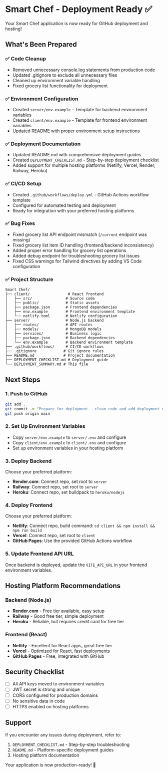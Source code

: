 # Smart Chef - Deployment Ready ✅

Your Smart Chef application is now ready for GitHub deployment and hosting!

## What's Been Prepared

### ✅ Code Cleanup
- Removed unnecessary console.log statements from production code
- Updated .gitignore to exclude all unnecessary files
- Cleaned up environment variable handling
- Fixed grocery list functionality for deployment

### ✅ Environment Configuration
- Created `server/env.example` - Template for backend environment variables
- Created `client/env.example` - Template for frontend environment variables
- Updated README with proper environment setup instructions

### ✅ Deployment Documentation
- Updated README.md with comprehensive deployment guides
- Created `DEPLOYMENT_CHECKLIST.md` - Step-by-step deployment checklist
- Added support for multiple hosting platforms (Netlify, Vercel, Render, Railway, Heroku)

### ✅ CI/CD Setup
- Created `.github/workflows/deploy.yml` - GitHub Actions workflow template
- Configured for automated testing and deployment
- Ready for integration with your preferred hosting platforms

### ✅ Bug Fixes
- Fixed grocery list API endpoint mismatch (`/current` endpoint was missing)
- Fixed grocery list item ID handling (frontend/backend inconsistency)
- Added proper error handling for grocery list operations
- Added debug endpoint for troubleshooting grocery list issues
- Fixed CSS warnings for Tailwind directives by adding VS Code configuration

### ✅ Project Structure
```
Smart Chef/
├── client/                 # React frontend
│   ├── src/               # Source code
│   ├── public/            # Static assets
│   ├── package.json       # Frontend dependencies
│   ├── env.example        # Frontend environment template
│   └── netlify.toml       # Netlify configuration
├── server/                # Node.js backend
│   ├── routes/            # API routes
│   ├── models/            # MongoDB models
│   ├── services/          # Business logic
│   ├── package.json       # Backend dependencies
│   └── env.example        # Backend environment template
├── .github/workflows/     # CI/CD workflows
├── .gitignore            # Git ignore rules
├── README.md             # Project documentation
├── DEPLOYMENT_CHECKLIST.md # Deployment guide
└── DEPLOYMENT_SUMMARY.md # This file
```

## Next Steps

### 1. Push to GitHub
```bash
git add .
git commit -m "Prepare for deployment - clean code and add deployment docs"
git push origin main
```

### 2. Set Up Environment Variables
- Copy `server/env.example` to `server/.env` and configure
- Copy `client/env.example` to `client/.env` and configure
- Set up environment variables in your hosting platform

### 3. Deploy Backend
Choose your preferred platform:
- **Render.com**: Connect repo, set root to `server`
- **Railway**: Connect repo, set root to `server`
- **Heroku**: Connect repo, set buildpack to `heroku/nodejs`

### 4. Deploy Frontend
Choose your preferred platform:
- **Netlify**: Connect repo, build command: `cd client && npm install && npm run build`
- **Vercel**: Connect repo, set root to `client`
- **GitHub Pages**: Use the provided GitHub Actions workflow

### 5. Update Frontend API URL
Once backend is deployed, update the `VITE_API_URL` in your frontend environment variables.

## Hosting Platform Recommendations

### Backend (Node.js)
- **Render.com** - Free tier available, easy setup
- **Railway** - Good free tier, simple deployment
- **Heroku** - Reliable, but requires credit card for free tier

### Frontend (React)
- **Netlify** - Excellent for React apps, great free tier
- **Vercel** - Optimized for React, fast deployments
- **GitHub Pages** - Free, integrated with GitHub

## Security Checklist
- [ ] All API keys moved to environment variables
- [ ] JWT secret is strong and unique
- [ ] CORS configured for production domains
- [ ] No sensitive data in code
- [ ] HTTPS enabled on hosting platforms

## Support
If you encounter any issues during deployment, refer to:
1. `DEPLOYMENT_CHECKLIST.md` - Step-by-step troubleshooting
2. `README.md` - Platform-specific deployment guides
3. Hosting platform documentation

Your application is now production-ready! 🚀 